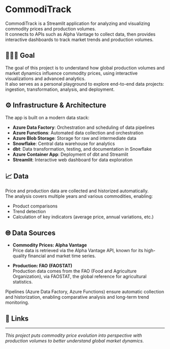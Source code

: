 # CommodiTrack

CommodiTrack is a Streamlit application for analyzing and visualizing commodity prices and production volumes.  
It connects to APIs such as Alpha Vantage to collect data, then provides interactive dashboards to track market trends and production volumes.

## 👨🏼‍💻 Goal

The goal of this project is to understand how global production volumes and market dynamics influence commodity prices, using interactive visualizations and advanced analytics.  
It also serves as a personal playground to explore end-to-end data projects: ingestion, transformation, analysis, and deployment.

## ⚙️ Infrastructure & Architecture

The app is built on a modern data stack:

- **Azure Data Factory**: Orchestration and scheduling of data pipelines
- **Azure Functions**: Automated data collection and orchestration
- **Azure Blob Storage**: Storage for raw and intermediate data
- **Snowflake**: Central data warehouse for analytics
- **dbt**: Data transformation, testing, and documentation in Snowflake
- **Azure Container App**: Deployment of dbt and Streamlit
- **Streamlit**: Interactive web dashboard for data exploration

## 📈 Data

Price and production data are collected and historized automatically.  
The analysis covers multiple years and various commodities, enabling:

- Product comparisons
- Trend detection
- Calculation of key indicators (average price, annual variations, etc.)

## 🌐 Data Sources

- **Commodity Prices: Alpha Vantage**  
  Price data is retrieved via the Alpha Vantage API, known for its high-quality financial and market time series.

- **Production: FAO (FAOSTAT)**  
  Production data comes from the FAO (Food and Agriculture Organization), via FAOSTAT, the global reference for agricultural statistics.

Pipelines (Azure Data Factory, Azure Functions) ensure automatic collection and historization, enabling comparative analysis and long-term trend monitoring.

## 🔗 Links

<!--
- [🐙 GitHub](https://github.com/yourusername/yourproject) — Project source code
- [🗂️ Kaggle](https://www.kaggle.com/yourusername/yourdataset) — Dataset and additional details -->

---

_This project puts commodity price evolution into perspective with production volumes to better understand global market dynamics._
